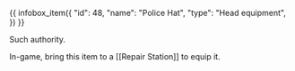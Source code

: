 {{ infobox_item({
	"id": 48,
	"name": "Police Hat",
	"type": "Head equipment",
}) }}

Such authority.

In-game, bring this item to a [[Repair Station]] to equip it.